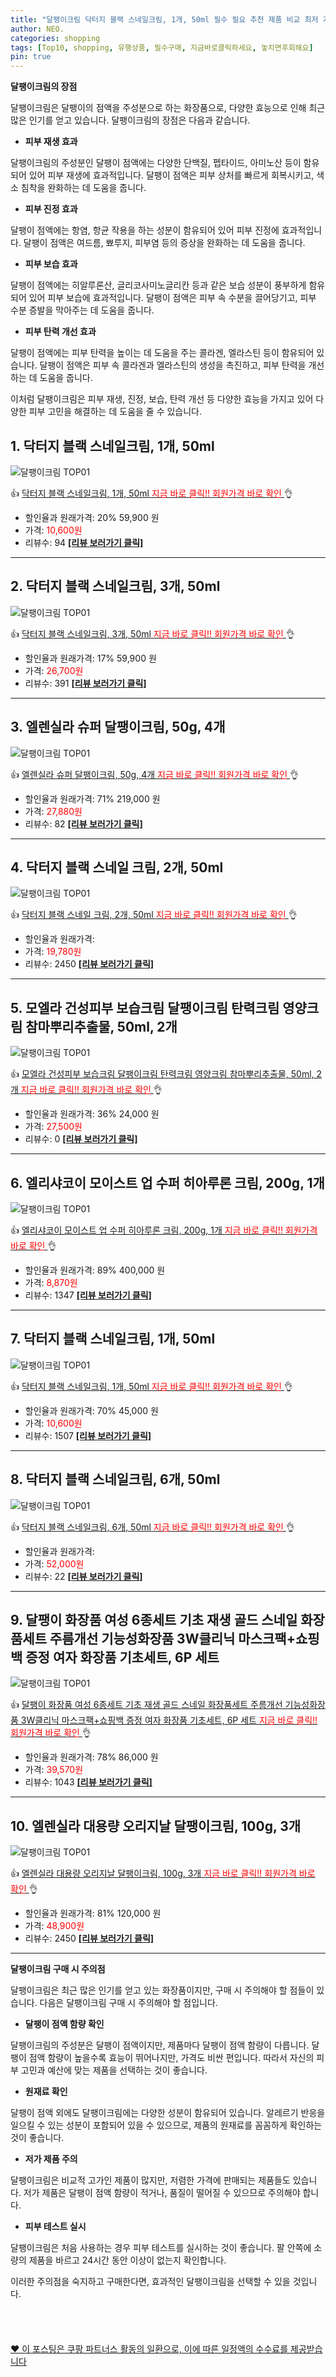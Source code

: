 ```yaml
---
title: "달팽이크림 닥터지 블랙 스네일크림, 1개, 50ml 필수 필요 추천 제품 비교 최저 가격 비교 장점 구매 후기 구매평"
author: NEO.
categories: shopping
tags: [Top10, shopping, 유행상품, 필수구매, 지금바로클릭하세요, 놓치면후회해요]
pin: true
---
```

**달팽이크림의 장점**

달팽이크림은 달팽이의 점액을 주성분으로 하는 화장품으로, 다양한 효능으로 인해 최근 많은 인기를 얻고 있습니다. 달팽이크림의 장점은 다음과 같습니다.

* **피부 재생 효과**

달팽이크림의 주성분인 달팽이 점액에는 다양한 단백질, 펩타이드, 아미노산 등이 함유되어 있어 피부 재생에 효과적입니다. 달팽이 점액은 피부 상처를 빠르게 회복시키고, 색소 침착을 완화하는 데 도움을 줍니다.

* **피부 진정 효과**

달팽이 점액에는 항염, 항균 작용을 하는 성분이 함유되어 있어 피부 진정에 효과적입니다. 달팽이 점액은 여드름, 뾰루지, 피부염 등의 증상을 완화하는 데 도움을 줍니다.

* **피부 보습 효과**

달팽이 점액에는 히알루론산, 글리코사미노글리칸 등과 같은 보습 성분이 풍부하게 함유되어 있어 피부 보습에 효과적입니다. 달팽이 점액은 피부 속 수분을 끌어당기고, 피부 수분 증발을 막아주는 데 도움을 줍니다.

* **피부 탄력 개선 효과**

달팽이 점액에는 피부 탄력을 높이는 데 도움을 주는 콜라겐, 엘라스틴 등이 함유되어 있습니다. 달팽이 점액은 피부 속 콜라겐과 엘라스틴의 생성을 촉진하고, 피부 탄력을 개선하는 데 도움을 줍니다.

이처럼 달팽이크림은 피부 재생, 진정, 보습, 탄력 개선 등 다양한 효능을 가지고 있어 다양한 피부 고민을 해결하는 데 도움을 줄 수 있습니다.

   

## 1. 닥터지 블랙 스네일크림, 1개, 50ml

![달팽이크림 TOP01](https://thumbnail6.coupangcdn.com/thumbnails/remote/490x490ex/image/product/image/vendoritem/2018/11/21/4086452551/1fab76b6-8afb-464b-8add-1e485bbac483.jpg)


👍 [닥터지 블랙 스네일크림, 1개, 50ml <font color=red> 지금 바로 클릭!! 회원가격 바로 확인 </font> ](https://link.coupang.com/re/AFFSDP?lptag=AF3617701&subid=GithubCoopas&pageKey=7112172506&traceid=V0-153&itemId=439209653&vendorItemId=4086452551) 👌 


- 할인율과 원래가격: 20%  59,900   원
- 가격: <span style='color:red'>10,600원</span>
- 리뷰수: 94  [**[리뷰 보러가기 클릭]**](https://link.coupang.com/re/AFFSDP?lptag=AF3617701&subid=GithubCoopas&pageKey=7112172506&traceid=V0-153&itemId=439209653&vendorItemId=4086452551)

---


   

## 2. 닥터지 블랙 스네일크림, 3개, 50ml

![달팽이크림 TOP01](https://thumbnail9.coupangcdn.com/thumbnails/remote/490x490ex/image/retail/images/40fc048a-78fe-4d61-85b1-cc48d878ba0f6545159969151950245.png)


👍 [닥터지 블랙 스네일크림, 3개, 50ml <font color=red> 지금 바로 클릭!! 회원가격 바로 확인 </font> ](https://link.coupang.com/re/AFFSDP?lptag=AF3617701&subid=GithubCoopas&pageKey=7112172506&traceid=V0-153&itemId=19503737130&vendorItemId=86285370362) 👌 


- 할인율과 원래가격: 17%  59,900   원
- 가격: <span style='color:red'>26,700원</span>
- 리뷰수: 391  [**[리뷰 보러가기 클릭]**](https://link.coupang.com/re/AFFSDP?lptag=AF3617701&subid=GithubCoopas&pageKey=7112172506&traceid=V0-153&itemId=19503737130&vendorItemId=86285370362)

---


   

## 3. 엘렌실라 슈퍼 달팽이크림, 50g, 4개

![달팽이크림 TOP01](https://thumbnail7.coupangcdn.com/thumbnails/remote/490x490ex/image/retail/images/2282920314830458-a86fb808-4447-462e-af8b-659c3b7eaef0.jpg)


👍 [엘렌실라 슈퍼 달팽이크림, 50g, 4개 <font color=red> 지금 바로 클릭!! 회원가격 바로 확인 </font> ](https://link.coupang.com/re/AFFSDP?lptag=AF3617701&subid=GithubCoopas&pageKey=7180962146&traceid=V0-153&itemId=19168021700&vendorItemId=73417615546) 👌 


- 할인율과 원래가격: 71%  219,000   원
- 가격: <span style='color:red'>27,880원</span>
- 리뷰수: 82  [**[리뷰 보러가기 클릭]**](https://link.coupang.com/re/AFFSDP?lptag=AF3617701&subid=GithubCoopas&pageKey=7180962146&traceid=V0-153&itemId=19168021700&vendorItemId=73417615546)

---


   

## 4. 닥터지 블랙 스네일 크림, 2개, 50ml

![달팽이크림 TOP01](https://thumbnail6.coupangcdn.com/thumbnails/remote/490x490ex/image/retail/images/d0314271-7150-4d5b-b831-602a9f1ae4f38963328785700177971.png)


👍 [닥터지 블랙 스네일 크림, 2개, 50ml <font color=red> 지금 바로 클릭!! 회원가격 바로 확인 </font> ](https://link.coupang.com/re/AFFSDP?lptag=AF3617701&subid=GithubCoopas&pageKey=7112172506&traceid=V0-153&itemId=17782673246&vendorItemId=86285370248) 👌 


- 할인율과 원래가격: 
- 가격: <span style='color:red'>19,780원</span>
- 리뷰수: 2450  [**[리뷰 보러가기 클릭]**](https://link.coupang.com/re/AFFSDP?lptag=AF3617701&subid=GithubCoopas&pageKey=7112172506&traceid=V0-153&itemId=17782673246&vendorItemId=86285370248)

---


   

## 5. 모엘라 건성피부 보습크림 달팽이크림 탄력크림 영양크림 참마뿌리추출물, 50ml, 2개

![달팽이크림 TOP01](https://thumbnail10.coupangcdn.com/thumbnails/remote/490x490ex/image/vendor_inventory/fe4d/ad4449f2bb242e1fcf2165453adfc99d6781f01d334f166491a51e4d8889.png)


👍 [모엘라 건성피부 보습크림 달팽이크림 탄력크림 영양크림 참마뿌리추출물, 50ml, 2개 <font color=red> 지금 바로 클릭!! 회원가격 바로 확인 </font> ](https://link.coupang.com/re/AFFSDP?lptag=AF3617701&subid=GithubCoopas&pageKey=6379038734&traceid=V0-153&itemId=13545343304&vendorItemId=80590158260) 👌 


- 할인율과 원래가격: 36%  24,000   원
- 가격: <span style='color:red'>27,500원</span>
- 리뷰수: 0  [**[리뷰 보러가기 클릭]**](https://link.coupang.com/re/AFFSDP?lptag=AF3617701&subid=GithubCoopas&pageKey=6379038734&traceid=V0-153&itemId=13545343304&vendorItemId=80590158260)

---


   

## 6. 엘리샤코이 모이스트 업 수퍼 히아루론 크림, 200g, 1개

![달팽이크림 TOP01](https://thumbnail8.coupangcdn.com/thumbnails/remote/490x490ex/image/vendor_inventory/b516/1e36894d1ae1ccfc9091fd71dfd5c51d2cec342f2e56ecd8bf004d1a04de.jpg)


👍 [엘리샤코이 모이스트 업 수퍼 히아루론 크림, 200g, 1개 <font color=red> 지금 바로 클릭!! 회원가격 바로 확인 </font> ](https://link.coupang.com/re/AFFSDP?lptag=AF3617701&subid=GithubCoopas&pageKey=6592814434&traceid=V0-153&itemId=14883906767&vendorItemId=82122782515) 👌 


- 할인율과 원래가격: 89%  400,000   원
- 가격: <span style='color:red'>8,870원</span>
- 리뷰수: 1347  [**[리뷰 보러가기 클릭]**](https://link.coupang.com/re/AFFSDP?lptag=AF3617701&subid=GithubCoopas&pageKey=6592814434&traceid=V0-153&itemId=14883906767&vendorItemId=82122782515)

---


   

## 7. 닥터지 블랙 스네일크림, 1개, 50ml

![달팽이크림 TOP01](https://thumbnail6.coupangcdn.com/thumbnails/remote/490x490ex/image/product/image/vendoritem/2018/11/21/4086452551/1fab76b6-8afb-464b-8add-1e485bbac483.jpg)


👍 [닥터지 블랙 스네일크림, 1개, 50ml <font color=red> 지금 바로 클릭!! 회원가격 바로 확인 </font> ](https://link.coupang.com/re/AFFSDP?lptag=AF3617701&subid=GithubCoopas&pageKey=7112172506&traceid=V0-153&itemId=439209653&vendorItemId=4086452551) 👌 


- 할인율과 원래가격: 70%  45,000   원
- 가격: <span style='color:red'>10,600원</span>
- 리뷰수: 1507  [**[리뷰 보러가기 클릭]**](https://link.coupang.com/re/AFFSDP?lptag=AF3617701&subid=GithubCoopas&pageKey=7112172506&traceid=V0-153&itemId=439209653&vendorItemId=4086452551)

---


   

## 8. 닥터지 블랙 스네일크림, 6개, 50ml

![달팽이크림 TOP01](https://thumbnail9.coupangcdn.com/thumbnails/remote/490x490ex/image/retail/images/6ffeef56-340f-4da3-97d6-e0196742f24a2815399788146053892.png)


👍 [닥터지 블랙 스네일크림, 6개, 50ml <font color=red> 지금 바로 클릭!! 회원가격 바로 확인 </font> ](https://link.coupang.com/re/AFFSDP?lptag=AF3617701&subid=GithubCoopas&pageKey=7112172506&traceid=V0-153&itemId=9635719268&vendorItemId=86285370524) 👌 


- 할인율과 원래가격: 
- 가격: <span style='color:red'>52,000원</span>
- 리뷰수: 22  [**[리뷰 보러가기 클릭]**](https://link.coupang.com/re/AFFSDP?lptag=AF3617701&subid=GithubCoopas&pageKey=7112172506&traceid=V0-153&itemId=9635719268&vendorItemId=86285370524)

---


   

## 9. 달팽이 화장품 여성 6종세트 기초 재생 골드 스네일 화장품세트 주름개선 기능성화장품 3W클리닉 마스크팩+쇼핑백 증정 여자 화장품 기초세트, 6P 세트

![달팽이크림 TOP01](https://thumbnail9.coupangcdn.com/thumbnails/remote/490x490ex/image/vendor_inventory/bdc1/b15f99e3219c22976783c469e41fb4ea3d65289531a84fd60051e466e6e4.jpg)


👍 [달팽이 화장품 여성 6종세트 기초 재생 골드 스네일 화장품세트 주름개선 기능성화장품 3W클리닉 마스크팩+쇼핑백 증정 여자 화장품 기초세트, 6P 세트 <font color=red> 지금 바로 클릭!! 회원가격 바로 확인 </font> ](https://link.coupang.com/re/AFFSDP?lptag=AF3617701&subid=GithubCoopas&pageKey=7592271385&traceid=V0-153&itemId=20065289080&vendorItemId=78681741266) 👌 


- 할인율과 원래가격: 78%  86,000   원
- 가격: <span style='color:red'>39,570원</span>
- 리뷰수: 1043  [**[리뷰 보러가기 클릭]**](https://link.coupang.com/re/AFFSDP?lptag=AF3617701&subid=GithubCoopas&pageKey=7592271385&traceid=V0-153&itemId=20065289080&vendorItemId=78681741266)

---


   

## 10. 엘렌실라 대용량 오리지날 달팽이크림, 100g, 3개

![달팽이크림 TOP01](https://thumbnail8.coupangcdn.com/thumbnails/remote/490x490ex/image/rs_quotation_api/t3r4khmb/6f4e845db7014601a1473d250cfbafd4.jpg)


👍 [엘렌실라 대용량 오리지날 달팽이크림, 100g, 3개 <font color=red> 지금 바로 클릭!! 회원가격 바로 확인 </font> ](https://link.coupang.com/re/AFFSDP?lptag=AF3617701&subid=GithubCoopas&pageKey=4783932014&traceid=V0-153&itemId=6121301426&vendorItemId=73417615433) 👌 


- 할인율과 원래가격: 81%  120,000   원
- 가격: <span style='color:red'>48,900원</span>
- 리뷰수: 2450  [**[리뷰 보러가기 클릭]**](https://link.coupang.com/re/AFFSDP?lptag=AF3617701&subid=GithubCoopas&pageKey=4783932014&traceid=V0-153&itemId=6121301426&vendorItemId=73417615433)

---
**달팽이크림 구매 시 주의점**

달팽이크림은 최근 많은 인기를 얻고 있는 화장품이지만, 구매 시 주의해야 할 점들이 있습니다. 다음은 달팽이크림 구매 시 주의해야 할 점입니다.

* **달팽이 점액 함량 확인**

달팽이크림의 주성분은 달팽이 점액이지만, 제품마다 달팽이 점액 함량이 다릅니다. 달팽이 점액 함량이 높을수록 효능이 뛰어나지만, 가격도 비싼 편입니다. 따라서 자신의 피부 고민과 예산에 맞는 제품을 선택하는 것이 좋습니다.

* **원재료 확인**

달팽이 점액 외에도 달팽이크림에는 다양한 성분이 함유되어 있습니다. 알레르기 반응을 일으킬 수 있는 성분이 포함되어 있을 수 있으므로, 제품의 원재료를 꼼꼼하게 확인하는 것이 좋습니다.

* **저가 제품 주의**

달팽이크림은 비교적 고가인 제품이 많지만, 저렴한 가격에 판매되는 제품들도 있습니다. 저가 제품은 달팽이 점액 함량이 적거나, 품질이 떨어질 수 있으므로 주의해야 합니다.

* **피부 테스트 실시**

달팽이크림은 처음 사용하는 경우 피부 테스트를 실시하는 것이 좋습니다. 팔 안쪽에 소량의 제품을 바르고 24시간 동안 이상이 없는지 확인합니다.

이러한 주의점을 숙지하고 구매한다면, 효과적인 달팽이크림을 선택할 수 있을 것입니다.<br><br><br><br><br> [ ❤  이 포스팅은 쿠팡 파트너스 활동의 일환으로, 이에 따른 일정액의 수수료를 제공받습니다](https://link.coupang.com/a/bcEFyh)
